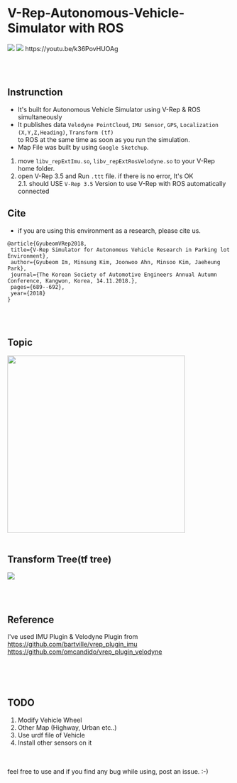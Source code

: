 # V-Rep-Autonomous-Vehicle-Simulator with ROS


<img src="pictures/1.png"  >
<img src="pictures/gif1.gif"  >  
https://youtu.be/k36PovHUOAg  
  
  
<br /> <br />
## Instrunction
- It's built for Autonomous Vehicle Simulator using V-Rep & ROS simultaneously  
- It publishes data `Velodyne PointCloud`, `IMU Sensor`, `GPS`, `Localization (X,Y,Z,Heading)`, `Transform (tf)`  
to ROS at the same time as soon as you run the simulation.   
- Map File was built by using `Google Sketchup`.

1. move `libv_repExtImu.so`, `libv_repExtRosVelodyne.so` to your V-Rep home folder.  
2. open V-Rep 3.5 and Run `.ttt` file. if there is no error, It's OK  
  2.1. should USE `V-Rep 3.5` Version to use V-Rep with ROS automatically connected


## Cite
 - if you are using this environment as a research, please cite us.
 ```
 @article{GyubeomVRep2018,
  title={V-Rep Simulator for Autonomous Vehicle Research in Parking lot Environment},
  author={Gyubeom Im, Minsung Kim, Joonwoo Ahn, Minsoo Kim, Jaeheung Park},
  journal={The Korean Society of Automotive Engineers Annual Autumn Conference, Kangwon, Korea, 14.11.2018.},
  pages={689--692},
  year={2018}
} 
 ```


<br /> <br />
## Topic 
<img src="pictures/2.png" width="400" >
<br /><br />

## Transform Tree(tf tree)
<img src="pictures/3.png"  >


<br /> <br />
## Reference
I've used IMU Plugin & Velodyne Plugin from   
https://github.com/bartville/vrep_plugin_imu  
https://github.com/omcandido/vrep_plugin_velodyne
<br /><br />

<br /> <br />
## TODO
1. Modify Vehicle Wheel 
2. Other Map (Highway, Urban etc..)
3. Use urdf file of Vehicle
4. Install other sensors on it


<br /> <br />
feel free to use and if you find any bug while using, post an issue. :-)  
